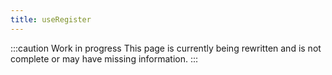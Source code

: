 ```yaml
---
title: useRegister
---
```


:::caution Work in progress
This page is currently being rewritten and is not complete or may have missing information.
:::